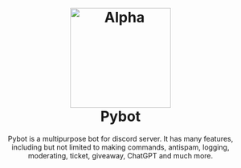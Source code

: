 
<h1 align="center">
  <br>
  <a href="https://saweria.co/hansxyz"><img src="https://media.discordapp.net/attachments/1078919535370973184/1089795831311368262/20230325_145838.png" height="200" alt="Alpha"></a>
  <br>
  Pybot
  <br>
</h1>

<p align="center">Pybot is a multipurpose bot for discord server. It has many features, including but not limited to making commands, antispam, logging, moderating, ticket, giveaway, ChatGPT and much more.</p>

<br>
